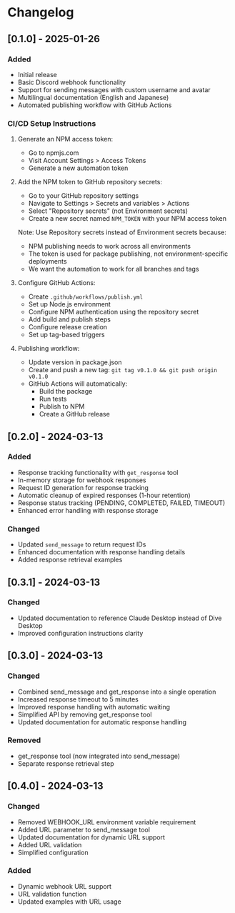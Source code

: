# Changelog

## [0.1.0] - 2025-01-26

### Added
- Initial release
- Basic Discord webhook functionality
- Support for sending messages with custom username and avatar
- Multilingual documentation (English and Japanese)
- Automated publishing workflow with GitHub Actions

### CI/CD Setup Instructions

1. Generate an NPM access token:
   - Go to npmjs.com
   - Visit Account Settings > Access Tokens
   - Generate a new automation token

2. Add the NPM token to GitHub repository secrets:
   - Go to your GitHub repository settings
   - Navigate to Settings > Secrets and variables > Actions
   - Select "Repository secrets" (not Environment secrets)
   - Create a new secret named `NPM_TOKEN` with your NPM access token
   
   Note: Use Repository secrets instead of Environment secrets because:
   - NPM publishing needs to work across all environments
   - The token is used for package publishing, not environment-specific deployments
   - We want the automation to work for all branches and tags

3. Configure GitHub Actions:
   - Create `.github/workflows/publish.yml`
   - Set up Node.js environment
   - Configure NPM authentication using the repository secret
   - Add build and publish steps
   - Configure release creation
   - Set up tag-based triggers

4. Publishing workflow:
   - Update version in package.json
   - Create and push a new tag: `git tag v0.1.0 && git push origin v0.1.0`
   - GitHub Actions will automatically:
     - Build the package
     - Run tests
     - Publish to NPM
     - Create a GitHub release

## [0.2.0] - 2024-03-13

### Added
- Response tracking functionality with `get_response` tool
- In-memory storage for webhook responses
- Request ID generation for response tracking
- Automatic cleanup of expired responses (1-hour retention)
- Response status tracking (PENDING, COMPLETED, FAILED, TIMEOUT)
- Enhanced error handling with response storage

### Changed
- Updated `send_message` to return request IDs
- Enhanced documentation with response handling details
- Added response retrieval examples

## [0.3.1] - 2024-03-13

### Changed
- Updated documentation to reference Claude Desktop instead of Dive Desktop
- Improved configuration instructions clarity

## [0.3.0] - 2024-03-13

### Changed
- Combined send_message and get_response into a single operation
- Increased response timeout to 5 minutes
- Improved response handling with automatic waiting
- Simplified API by removing get_response tool
- Updated documentation for automatic response handling

### Removed
- get_response tool (now integrated into send_message)
- Separate response retrieval step

## [0.4.0] - 2024-03-13

### Changed
- Removed WEBHOOK_URL environment variable requirement
- Added URL parameter to send_message tool
- Updated documentation for dynamic URL support
- Added URL validation
- Simplified configuration

### Added
- Dynamic webhook URL support
- URL validation function
- Updated examples with URL usage